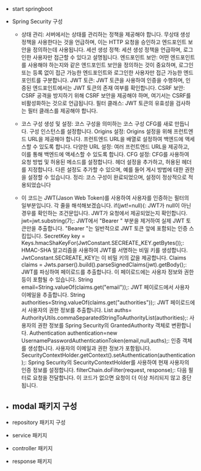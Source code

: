 - start springboot


- Spring Security 구성

    - 상태 관리: 서버에서는 상태를 관리하는 정책을 제공해야 합니다. 무상태 생성 정책을 사용한다는 것을 언급하며, 이는 HTTP 요청을 승인하고 엔드포인트 보안을 정의하는데 사용됩니다.
      세션 생성 정책: 세션 생성 정책을 언급하며, 로그인한 사용자만 접근할 수 있다고 설명됩니다.
      엔드포인트 보안: 어떤 엔드포인트를 사용해야 하는지와 같은 엔드포인트 보안을 정의하는 것이 중요하며, 로그인 또는 등록 없이 접근 가능한 엔드포인트와 로그인한 사용자만 접근 가능한 엔드포인트를 구분합니다.
      JWT 토큰: JWT 토큰을 사용하여 인증을 수행하며, 인증된 엔드포인트에서는 JWT 토큰의 존재 여부를 확인합니다.
      CSRF 보안: CSRF 공격을 방지하기 위해 CSRF 보안을 제공해야 하며, 여기서는 CSRF를 비활성화하는 것으로 언급됩니다.
      필터 클래스: JWT 토큰의 유효성을 검사하는 필터 클래스를 제공해야 합니다.
  
    - 코스 구성 생성 및 설정:
       코스 구성을 의미하는 코스 구성 CFG를 새로 만듭니다.
      구성 인스턴스를 설정합니다. Origins 설정:
        Origins 설정을 위해 프런트엔드 URL을 제공해야 합니다.
        프런트엔드 URL을 배열로 설정하여 백엔드에 액세스할 수 있도록 합니다.
      다양한 URL 설정:
        여러 프런트엔드 URL을 제공하고, 이를 통해 백엔드에 액세스할 수 있도록 합니다.
      CFG 설정:
        CFG를 사용하여 요청 방법 및 허용된 메소드를 설정합니다.
        헤더 설정을 추가하고, 허용된 헤더를 지정합니다.
        다른 설정도 추가할 수 있으며, 예를 들어 게시 방법에 대한 권한을 설정할 수 있습니다.
        정리:
        코스 구성이 완료되었으며, 설정이 정상적으로 적용되었습니다 

    - 이 코드는 JWT(Jason Web Token)를 사용하여 사용자를 인증하는 필터의 일부분입니다. 각 줄을 해석해보겠습니다.
    if(jwt!=null){: JWT가 null이 아닌 경우를 확인하는 조건문입니다. JWT가 요청에서 제공되었는지 확인합니다.
    jwt=jwt.substring(7);: JWT에서 "Bearer " 부분을 제거하여 실제 JWT 토큰만을 추출합니다. "Bearer "는 일반적으로 JWT 토큰 앞에 포함되는 인증 스킴입니다.
    SecretKey key = Keys.hmacShaKeyFor(JwtConstant.SECREATE_KEY.getBytes());: HMAC-SHA 알고리즘을 사용하여 JWT를 서명하는 비밀 키를 생성합니다. JwtConstant.SECREATE_KEY는 이 비밀 키의 값을 제공합니다.
    Claims claims = Jwts.parser().build().parseSignedClaims(jwt).getBody();: JWT를 파싱하여 페이로드를 추출합니다. 이 페이로드에는 사용자 정보와 권한 등이 포함될 수 있습니다.
    String email=String.valueOf(claims.get("email"));: JWT 페이로드에서 사용자 이메일을 추출합니다.
    String authorities=String.valueOf(claims.get("authorities"));: JWT 페이로드에서 사용자의 권한 정보를 추출합니다.
    List<GrantedAuthority> auths= AuthorityUtils.commaSeparatedStringToAuthorityList(authorities);: 사용자의 권한 정보를 Spring Security의 GrantedAuthority 객체로 변환합니다.
    Authentication authentication=new UsernamePasswordAuthenticationToken(email,null,auths);: 인증 객체를 생성합니다. 사용자의 이메일과 권한 정보가 포함됩니다.
    SecurityContextHolder.getContext().setAuthentication(authentication);: Spring Security의 SecurityContextHolder를 사용하여 현재 사용자의 인증 정보를 설정합니다.
    filterChain.doFilter(request, response);: 다음 필터로 요청을 전달합니다. 이 코드가 없으면 요청이 더 이상 처리되지 않고 중단됩니다.

- modal 패키지 구성
  - 

- repository 패키지 구성

- service 패키지

- controller 패키지

- response 패키지